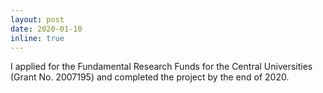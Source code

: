 ```yaml
---
layout: post
date: 2020-01-10 
inline: true
---
```

I applied for the Fundamental Research Funds for the Central Universities (Grant No. 2007195) and completed the project by the end of 2020.

